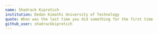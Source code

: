 ```yaml
---
name: Shadrack Kiprotich
institution: Dedan Kimathi University of Technology 
quote: When was the last time you did something for the first time
github_user: shadrackkiprotich
---
```

